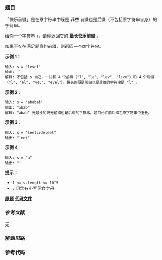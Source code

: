 ### 题目
「快乐前缀」是在原字符串中既是  **非空** 前缀也是后缀（不包括原字符串自身）的字符串。

给你一个字符串 `s`，请你返回它的 **最长快乐前缀** 。

如果不存在满足题意的前缀，则返回一个空字符串。



**示例 1：**

    
    
    输入: s = "level"
    输出: "l"
    解释: 不包括 s 自己，一共有 4 个前缀（"l", "le", "lev", "leve"）和 4 个后缀（"l", "el", "vel", "evel"）。最长的既是前缀也是后缀的字符串是 "l" 。
    

**示例 2：**

    
    
    输入: s = "ababab"
    输出: "abab"
    解释: "abab" 是最长的既是前缀也是后缀的字符串。题目允许前后缀在原字符串中重叠。
    

**示例 3：**

    
    
    输入: s = "leetcodeleet"
    输出: "leet"
    

**示例 4：**

    
    
    输入: s = "a"
    输出: ""
    



**提示：**

  * `1 <= s.length <= 10^5`
  * `s` 只含有小写英文字母

 **[原题](https://leetcode-cn.com/problems/longest-happy-prefix/)**    **[代码文件]()**


### 参考文献
无

### 解题思路




### 参考代码

```go


```




